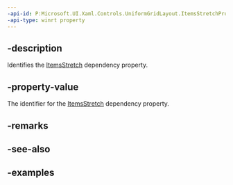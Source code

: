 ```yaml
---
-api-id: P:Microsoft.UI.Xaml.Controls.UniformGridLayout.ItemsStretchProperty
-api-type: winrt property
---
```


## -description

Identifies the [ItemsStretch](uniformgridlayout_itemsstretch.md) dependency property.

## -property-value

The identifier for the [ItemsStretch](uniformgridlayout_itemsstretch.md) dependency property.

## -remarks

## -see-also

## -examples

